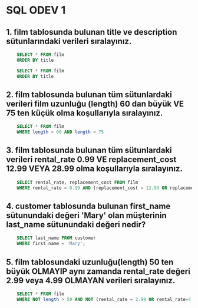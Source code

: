 # SQL ODEV 1

## 1. film tablosunda bulunan title ve description sütunlarındaki verileri sıralayınız.

```sql
    SELECT * FROM film
    ORDER BY title

    SELECT * FROM film
    ORDER BY title
```

## 2. film tablosunda bulunan tüm sütunlardaki verileri film uzunluğu (length) 60 dan büyük VE 75 ten küçük olma koşullarıyla sıralayınız.

```sql
    SELECT * FROM film
    WHERE length > 60 AND length < 75
```

## 3. film tablosunda bulunan tüm sütunlardaki verileri rental_rate 0.99 VE replacement_cost 12.99 VEYA 28.99 olma koşullarıyla sıralayınız.
    
```sql
    SELECT rental_rate, replacement_cost FROM film
    WHERE rental_rate = 0.99 AND (replacement_cost = 12.99 OR replacement_cost = 28.99) 
```

## 4. customer tablosunda bulunan first_name sütunundaki değeri 'Mary' olan müşterinin last_name sütunundaki değeri nedir?
    
```sql
    SELECT last_name FROM customer
    WHERE first_name = 'Mary';
```
    
## 5. film tablosundaki uzunluğu(length) 50 ten büyük OLMAYIP aynı zamanda rental_rate değeri 2.99 veya 4.99 OLMAYAN verileri sıralayınız.
    
```sql
    SELECT * FROM film
    WHERE NOT length > 50 AND NOT (rental_rate = 2.99 OR rental_rate=4.99)
```
    


